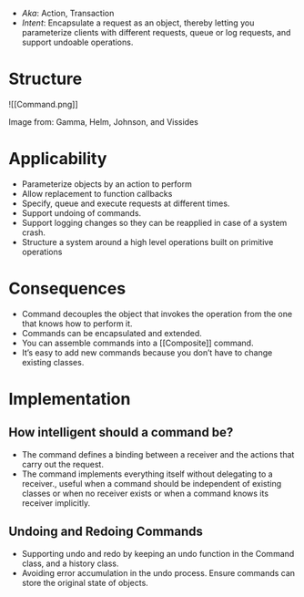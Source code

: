 * *Aka*: Action, Transaction
* *Intent*: Encapsulate a request as an object, thereby letting you parameterize clients with different requests, queue or log requests, and support undoable operations.
# Structure
![[Command.png]]
<figcaption> Image from: Gamma, Helm, Johnson, and Vissides </figcaption>

# Applicability
* Parameterize objects by an action to perform
* Allow replacement to function callbacks
* Specify, queue and execute requests at different times.
* Support undoing of commands.
* Support logging changes so they can be reapplied in case of a system crash.
* Structure a system around a high level operations built on primitive operations

# Consequences
* Command decouples the object that invokes the operation from the one that knows how to perform it.
* Commands can be encapsulated and extended.
* You can assemble commands into a [[Composite]] command.
* It’s easy to add new commands because you don’t have to change existing classes.

# Implementation
## How intelligent should a command be?
* The command defines a binding between a receiver and the actions that carry out the request.
* The command implements everything itself without delegating to a receiver., useful when a command should be independent of existing classes or when no receiver exists or when a command knows its receiver implicitly.

## Undoing and Redoing Commands
* Supporting undo and redo by keeping an undo function in the Command class, and a history class.
* Avoiding error accumulation in the undo process. Ensure commands can store the original state of objects.